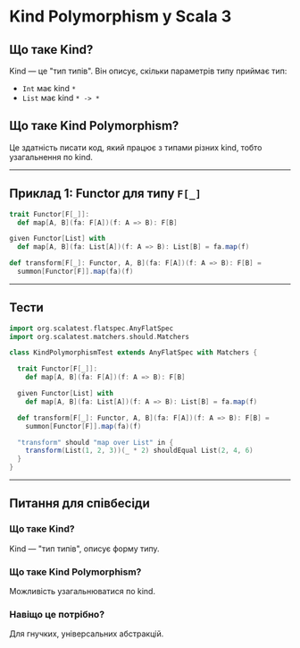 # Kind Polymorphism у Scala 3
## Що таке Kind?
Kind — це "тип типів". Він описує, скільки параметрів типу приймає тип:

- `Int` має kind `*`
- `List` має kind `* -> *`

## Що таке Kind Polymorphism?
Це здатність писати код, який працює з типами різних kind, тобто узагальнення по kind.

---

## Приклад 1: Functor для типу `F[_]`

```scala
trait Functor[F[_]]:
  def map[A, B](fa: F[A])(f: A => B): F[B]

given Functor[List] with
  def map[A, B](fa: List[A])(f: A => B): List[B] = fa.map(f)

def transform[F[_]: Functor, A, B](fa: F[A])(f: A => B): F[B] =
  summon[Functor[F]].map(fa)(f)
```

---

## Тести

```scala
import org.scalatest.flatspec.AnyFlatSpec
import org.scalatest.matchers.should.Matchers

class KindPolymorphismTest extends AnyFlatSpec with Matchers {

  trait Functor[F[_]]:
    def map[A, B](fa: F[A])(f: A => B): F[B]

  given Functor[List] with
    def map[A, B](fa: List[A])(f: A => B): List[B] = fa.map(f)

  def transform[F[_]: Functor, A, B](fa: F[A])(f: A => B): F[B] =
    summon[Functor[F]].map(fa)(f)

  "transform" should "map over List" in {
    transform(List(1, 2, 3))(_ * 2) shouldEqual List(2, 4, 6)
  }
}
```

---

## Питання для співбесіди
### Що таке Kind?
Kind — "тип типів", описує форму типу.

### Що таке Kind Polymorphism?
Можливість узагальнюватися по kind.

### Навіщо це потрібно?
Для гнучких, універсальних абстракцій.
